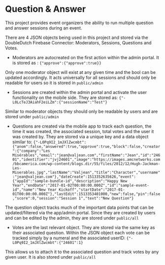 # Question & Answer

This project provides event organizers the ability to run multiple question and answer sessions during an event.

There are 4 JSON objects being used in this project and stored via the DoubleDutch Firebase Connector: Moderators, Sessions, Questions and Votes.

* Moderators are autocreated on the first action within the admin portal. It is stored as :
```{"approve":{"approve":true}}```

Only one moderator object will exist at any given time and the bool can be updated accordingly. It acts universally for all sessions and should only be readable for users so it is stored in ```public/admin```

* Sessions are created within the admin portal and activate the user functionality on the mobile side. They are stored as:
```{"-L0LcTeJ3AiahF2eiLZm":{"sessionName":"Test"}```

Similar to moderator objects they should only be readable by users and are stored under ```public/admin```

* Questions are created via the mobile app to track each question, the time it was created, the associated session, total votes and the user it was created by. They are stored via a unique key and a data object similar to:
```{"-L0Pq9I2_1mJXlZwcmbt":{"anom":false,"answered":true,"approve":true,"block":false,"creator":{"company":"Les Misérables","email":"jean@valjean.com","firstName":"Jean","id":"24601","identifier":"jvj24601","image":"https://images.amcnetworks.com/bbcamerica.com/wp-content/blogs.dir/55/files/2012/12/Hugh-Jackman-Les-Miserables.jpg","lastName":"Valjean","title":"Character","username":"jean@valjean.com"},"dateCreate":1513352635626,"event":{"appId":"sample-bundle-id","description":"Happy New Year","endDate":"2017-01-02T00:00:00.000Z","id":"sample-event-id","name":"New Year Kickoff","startDate":"2017-01-01T00:00:00.000Z"},"lastEdit":1513353401000,"new":false,"pin":false,"score":0,"session":"Session 1","text":"New Question"}```

The question object tracks much of the important data points that can be updated/filtered via the app/admin portal. Since they are created by users and can be edited by the admin, they are stored under ```public/all```

* Votes are the last relevant object. They are stored via the same key as their associated question. Within the JSON object each vote can be tracked simply by a numeral and the associated userID:
```{"-L0Pq9I2_1mJXlZwcmbt":{"24601":1}```

This allows us to attach it to the associated question and track votes by any given user. It is also stored under ```public/all```

